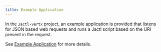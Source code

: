 ```yaml
---
title: Example Application
---
```


In the `Jactl-vertx` project, an example application is provided that listens for JSON based web requests and
runs a Jactl script based on the URI present in the request.

See [Example Application](https://github.com/jaccomoc/jactl-vertx#example-application) for more details.
